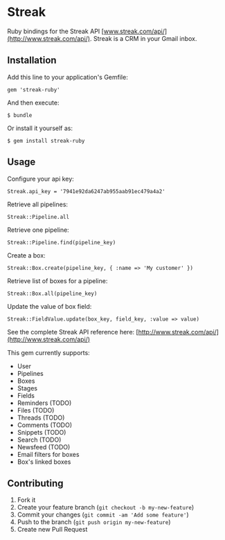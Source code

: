# Streak

Ruby bindings for the Streak API [www.streak.com/api/](http://www.streak.com/api/). Streak is a CRM in your Gmail inbox.

## Installation

Add this line to your application's Gemfile:

    gem 'streak-ruby'

And then execute:

    $ bundle

Or install it yourself as:

    $ gem install streak-ruby

## Usage

Configure your api key:

    Streak.api_key = '7941e92da6247ab955aab91ec479a4a2'

Retrieve all pipelines:

    Streak::Pipeline.all

Retrieve one pipeline:

    Streak::Pipeline.find(pipeline_key)

Create a box:

    Streak::Box.create(pipeline_key, { :name => 'My customer' })

Retrieve list of boxes for a pipeline:

    Streak::Box.all(pipeline_key)

Update the value of box field:

    Streak::FieldValue.update(box_key, field_key, :value => value)

See the complete Streak API reference here: [http://www.streak.com/api/](http://www.streak.com/api/)

This gem currently supports:

* User
* Pipelines
* Boxes
* Stages
* Fields
* Reminders (TODO)
* Files (TODO)
* Threads (TODO)
* Comments (TODO)
* Snippets (TODO)
* Search (TODO)
* Newsfeed (TODO)
* Email filters for boxes
* Box's linked boxes

## Contributing

1. Fork it
2. Create your feature branch (`git checkout -b my-new-feature`)
3. Commit your changes (`git commit -am 'Add some feature'`)
4. Push to the branch (`git push origin my-new-feature`)
5. Create new Pull Request
